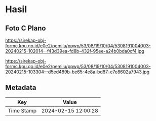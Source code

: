 # Hasil

## Foto C Plano

https://sirekap-obj-formc.kpu.go.id/e0e2/pemilu/ppwp/53/08/19/10/04/5308191004003-20240215-102014--f43d39ea-fd8b-432f-95ee-a24b0bda0cf4.jpg

https://sirekap-obj-formc.kpu.go.id/e0e2/pemilu/ppwp/53/08/19/10/04/5308191004003-20240215-103304--d5ed489b-be65-4e8a-bd87-e7e8602a7943.jpg


## Metadata

| Key        | Value               |
| ---------- | ------------------- |
| Time Stamp | 2024-02-15 12:00:28 |



